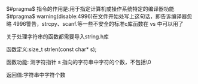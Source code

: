 $#pragma$  指令的作用是:用于指定计算机或操作系统特定的编译器功能
$#pragma$  warning(disable:4996)在文件开始处写上这句话，即告诉编译器忽略 4996警告，strcpy、scanf.等一些不安全的标准c库函数在 vs 中可以用了

关于处理字符串的函数都需要导入string.h库

函数定义:size_t strlen(const char* s);

函数功能:
测字符指针 s 指向的字符串中字符的个数，不包括\\0

返回值:字符串中字符个数